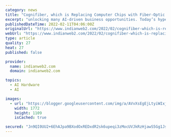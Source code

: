 ```yaml
---
category: news
title: "Cognifiber, which is Replacing Computer Chips with Fiber-Optic Cables Raises $6 Mn To Enable Computing at The Speed of Light"
excerpt: "unlocking many AI-driven business opportunities. Today’s hyper-scale data centers and edge devices alike run on silicon-based processors. Moore’s law, the standard trend in processor evolution, predicts that the capability of chips will double every ..."
publishedDateTime: 2022-02-11T04:06:00Z
originalUrl: "https://www.indianweb2.com/2022/02/cognifiber-which-is-replacing-computer.html"
webUrl: "https://www.indianweb2.com/2022/02/cognifiber-which-is-replacing-computer.html"
type: article
quality: 27
heat: 27
published: false

provider:
  name: indianweb2.com
  domain: indianweb2.com

topics:
  - AI Hardware
  - AI

images:
  - url: "https://blogger.googleusercontent.com/img/a/AVvXsEgEjLtyiWIxj9RhZX4NvvhdrwI6UYQtVNRaWlm7J81vp_kfWELiku-YKzyfgLVSFcXDaK6EB7aXOfhvCZMIAWMP1nX3LsRDPrK6Rc6dqj2EEJ3ID6jGS79yGNIPe-fz3PQWo6IN9gw7xz9LhjrBXUzTRJ7L-ILUyph-jAu2f5SP1EpsBsb6tlAMCYC_=s16000"
    width: 1772
    height: 1109
    isCached: true

secured: "Jn9QI0UU2+6EhAJpa9BXodOxREDxdR2sk6upeqi3zMocUVJkRzHjawS5Gg1JsbCAOeiXs0R5HZn42PMUWaUjOri/4IUIPySf8gWIpF88wvEfQB64Grb/un9CeD1j5KH245sWo4Za7lk1gRxNGL/lu4/MHEuR5odz/YeDwPcpc2uHBWHILTnT72WcccK3j5hAPvhKAp9lXrUuI3GdFuSyRf4RSh+/uCtb+cTkGKJitjNkfz3/TpyYh2nJUyrB0+QVWz/YGm+ZXuwFFbez3UfL4BGsrlb1idFIW7V3hQFrsNiGdVm25SJ2eqZOt+2nzTp7grVTVlh/Emz0EkeJYzWFzd7xUnbihDa3YOnX1xn6YXA=;3HZ8S+jqij/rYbuzGfMljQ=="
---
```


